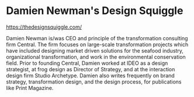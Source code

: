 # Damien Newman's Design Squiggle

https://thedesignsquiggle.com/

Damien Newman is/was CEO and principle of the transformation consulting firm Central. The firm focuses on large-scale transformation projects which have included designing market driven solutions for the seafood industry, organizational transformation, and work in the environmental conservation field. Prior to founding Central, Damien worked at IDEO as a design strategist, at frog design as Director of Strategy, and at the interaction design firm Studio Archetype. Damien also writes frequently on brand strategy, transformation design, and the design process, for publications like Print Magazine.
